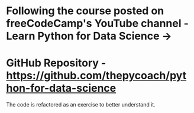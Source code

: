 # Following the course posted on freeCodeCamp's YouTube channel - Learn Python for Data Science ->
# GitHub Repository - https://github.com/thepycoach/python-for-data-science
The code is refactored as an exercise to better understand it.

